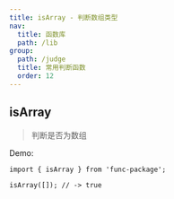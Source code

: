 ```yaml
---
title: isArray - 判断数组类型
nav:
  title: 函数库
  path: /lib
group:
  path: /judge
  title: 常用判断函数
  order: 12
---
```


## isArray

> 判断是否为数组

Demo:

```tsx | pure
import { isArray } from 'func-package';

isArray([]); // -> true
```
